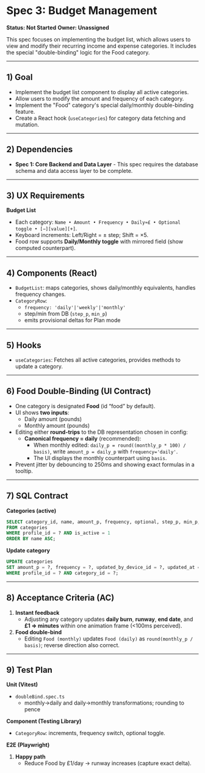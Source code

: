 # Spec 3: Budget Management

**Status: Not Started**
**Owner: Unassigned**

This spec focuses on implementing the budget list, which allows users to view and modify their recurring income and expense categories. It includes the special "double-binding" logic for the Food category.

---

## 1) Goal

- Implement the budget list component to display all active categories.
- Allow users to modify the amount and frequency of each category.
- Implement the "Food" category's special daily/monthly double-binding feature.
- Create a React hook (`useCategories`) for category data fetching and mutation.

---

## 2) Dependencies

*   **Spec 1: Core Backend and Data Layer** - This spec requires the database schema and data access layer to be complete.

---

## 3) UX Requirements

**Budget List**

*   Each category: `Name • Amount • Frequency • Daily≈£ • Optional toggle • [−][value][+]`.
*   Keyboard increments: Left/Right = ± step; Shift = ×5.
*   Food row supports **Daily/Monthly toggle** with mirrored field (show computed counterpart).

---

## 4) Components (React)

*   `BudgetList`: maps categories, shows daily/monthly equivalents, handles frequency changes.
*   `CategoryRow`:
    *   `frequency: 'daily'|'weekly'|'monthly'`
    *   step/min from DB (`step_p`, `min_p`)
    *   emits provisional deltas for Plan mode

---

## 5) Hooks

*   `useCategories`: Fetches all active categories, provides methods to update a category.

---

## 6) Food Double-Binding (UI Contract)

*   One category is designated **Food** (id “food” by default).
*   UI shows **two inputs**:
    *   Daily amount (pounds)
    *   Monthly amount (pounds)
*   Editing either **round-trips** to the DB representation chosen in config:
    *   **Canonical frequency = daily** (recommended):
        *   When monthly edited: `daily_p = round((monthly_p * 100) / basis)`, write `amount_p = daily_p` with `frequency='daily'`.
        *   The UI displays the monthly counterpart using `basis`.
*   Prevent jitter by debouncing to 250ms and showing exact formulas in a tooltip.

---

## 7) SQL Contract

**Categories (active)**

```sql
SELECT category_id, name, amount_p, frequency, optional, step_p, min_p, is_active
FROM categories
WHERE profile_id = ? AND is_active = 1
ORDER BY name ASC;
```

**Update category**

```sql
UPDATE categories
SET amount_p = ?, frequency = ?, updated_by_device_id = ?, updated_at = datetime('now')
WHERE profile_id = ? AND category_id = ?;
```

---

## 8) Acceptance Criteria (AC)

1.  **Instant feedback**
    *   Adjusting any category updates **daily burn**, **runway**, **end date**, and **£1 ⇒ minutes** within one animation frame (<100ms perceived).
2.  **Food double-bind**
    *   Editing `Food (monthly)` updates `Food (daily)` as `round(monthly_p / basis)`; reverse direction also correct.

---

## 9) Test Plan

**Unit (Vitest)**

*   `doubleBind.spec.ts`
    *   monthly→daily and daily→monthly transformations; rounding to pence

**Component (Testing Library)**

*   `CategoryRow`: increments, frequency switch, optional toggle.

**E2E (Playwright)**

1.  **Happy path**
    *   Reduce Food by £1/day → runway increases (capture exact delta).
